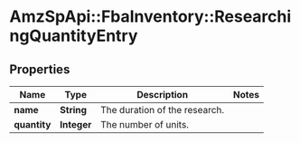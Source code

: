 # AmzSpApi::FbaInventory::ResearchingQuantityEntry

## Properties
Name | Type | Description | Notes
------------ | ------------- | ------------- | -------------
**name** | **String** | The duration of the research. | 
**quantity** | **Integer** | The number of units. | 

